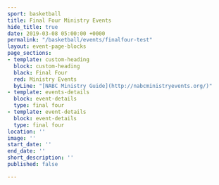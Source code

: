 ```yaml
---
sport: basketball
title: Final Four Ministry Events
hide_title: true
date: 2019-03-08 05:00:00 +0000
permalink: "/basketball/events/finalfour-test"
layout: event-page-blocks
page_sections:
- template: custom-heading
  block: custom-heading
  black: Final Four
  red: Ministry Events
  byLine: "[NABC Ministry Guide](http://nabcministryevents.org/)"
- template: events-details
  block: event-details
  type: final four
- template: event-details
  block: event-details
  type: final four
location: ''
image: ''
start_date: ''
end_date: ''
short_description: ''
published: false

---
```

